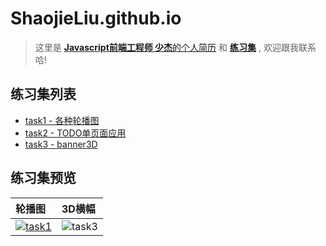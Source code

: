 # ShaojieLiu.github.io
>这里是 [**Javascript前端工程师 少杰**的个人简历]() 和 **[练习集]()** , 欢迎跟我联系哈!

## 练习集列表
- [task1 - 各种轮播图](http://ShaojieLiu.github.io/作品集/task1轮播图/carousel.html)
- [task2 - TODO单页面应用](https://shaojieliu.github.io/%E4%BD%9C%E5%93%81%E9%9B%86/task2%E5%8D%95%E9%A1%B5%E9%9D%A2todo/todo.html)
- [task3 - banner3D](https://shaojieliu.github.io/%E4%BD%9C%E5%93%81%E9%9B%86/task3%E5%9B%BE%E7%89%873D/banner3D.html)

## 练习集预览

|轮播图|3D横幅|
|:--|:--|
|[![task1](https://github.com/ShaojieLiu/ShaojieLiu.github.io/blob/master/img/task1.gif)](http://ShaojieLiu.github.io/作品集/task1轮播图/carousel.html)|![task3](https://github.com/ShaojieLiu/ShaojieLiu.github.io/blob/master/img/task3.gif)|
